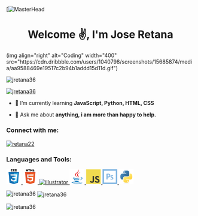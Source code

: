 [![MasterHead](https://scitechdaily.com/images/Bionic-Eye-Concept.gif)
<h1 align="center">Welcome ✌️, I'm Jose Retana</h1>
(img align="right" alt="Coding" width="400" src="https://cdn.dribbble.com/users/1040798/screenshots/15685874/media/aa9588469e19517c2b94b1addd15d11d.gif")
<p align="left"> <img src=https://gifdb.com/gif/honeycomb-digital-screen-l3096mxifcfzmhl9.html" alt="jretana36" /> </p>

<p align="left"> <a href="https://github.com/ryo-ma/github-profile-trophy"><img src="https://github-profile-trophy.vercel.app/?username=jretana36" alt="jretana36" /></a> </p>

- 🌱 I’m currently learning **JavaScript, Python, HTML, CSS**

- 💬 Ask me about **anything, i am more than happy to help.**

<h3 align="left">Connect with me:</h3>
<p align="left">
<a href="https://linkedin.com/in/retana22" target="blank"><img align="center" src="https://raw.githubusercontent.com/rahuldkjain/github-profile-readme-generator/master/src/images/icons/Social/linked-in-alt.svg" alt="retana22" height="30" width="40" /></a>
</p>

<h3 align="left">Languages and Tools:</h3>
<p align="left"> <a href="https://www.w3schools.com/css/" target="_blank" rel="noreferrer"> <img src="https://raw.githubusercontent.com/devicons/devicon/master/icons/css3/css3-original-wordmark.svg" alt="css3" width="40" height="40"/> </a> <a href="https://www.w3.org/html/" target="_blank" rel="noreferrer"> <img src="https://raw.githubusercontent.com/devicons/devicon/master/icons/html5/html5-original-wordmark.svg" alt="html5" width="40" height="40"/> </a> <a href="https://www.adobe.com/in/products/illustrator.html" target="_blank" rel="noreferrer"> <img src="https://www.vectorlogo.zone/logos/adobe_illustrator/adobe_illustrator-icon.svg" alt="illustrator" width="40" height="40"/> </a> <a href="https://www.java.com" target="_blank" rel="noreferrer"> <img src="https://raw.githubusercontent.com/devicons/devicon/master/icons/java/java-original.svg" alt="java" width="40" height="40"/> </a> <a href="https://developer.mozilla.org/en-US/docs/Web/JavaScript" target="_blank" rel="noreferrer"> <img src="https://raw.githubusercontent.com/devicons/devicon/master/icons/javascript/javascript-original.svg" alt="javascript" width="40" height="40"/> </a> <a href="https://www.photoshop.com/en" target="_blank" rel="noreferrer"> <img src="https://raw.githubusercontent.com/devicons/devicon/master/icons/photoshop/photoshop-line.svg" alt="photoshop" width="40" height="40"/> </a> <a href="https://www.python.org" target="_blank" rel="noreferrer"> <img src="https://raw.githubusercontent.com/devicons/devicon/master/icons/python/python-original.svg" alt="python" width="40" height="40"/> </a> </p>

<p><img align="left" src="https://github-readme-stats.vercel.app/api/top-langs?username=jretana36&show_icons=true&locale=en&layout=compact" alt="jretana36" /></p>

<p>&nbsp;<img align="center" src="https://github-readme-stats.vercel.app/api?username=jretana36&show_icons=true&locale=en" alt="jretana36" /></p>

<p><img align="center" src="https://github-readme-streak-stats.herokuapp.com/?user=jretana36&" alt="jretana36" /></p>
